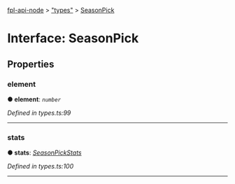 [fpl-api-node](../README.md) > ["types"](../modules/_types_.md) > [SeasonPick](../interfaces/_types_.seasonpick.md)



# Interface: SeasonPick


## Properties
<a id="element"></a>

###  element

**●  element**:  *`number`* 

*Defined in types.ts:99*





___

<a id="stats"></a>

###  stats

**●  stats**:  *[SeasonPickStats](_types_.seasonpickstats.md)* 

*Defined in types.ts:100*





___


